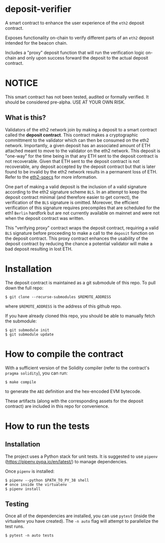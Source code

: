 # deposit-verifier

A smart contract to enhance the user experience of the `eth2` deposit contract.

Exposes functionality on-chain to verify different parts of an `eth2` deposit intended for the beacon chain.

Includes a "proxy" deposit function that will run the verification logic on-chain and only upon success forward the deposit to the actual deposit contract.

# NOTICE

This smart contract has not been tested, audited or formally verified. It should be considered pre-alpha. USE AT YOUR OWN RISK.

## What is this?

Validators of the eth2 network join by making a deposit to a smart contract called the __deposit contract__. This contract makes a cryptographic committment to the validator which can then be consumed on the eth2 network. Importantly, a given deposit has an associated amount of ETH attached meant to move to the validator on the eth2 network. This deposit is "one-way" for the time being in that any ETH sent to the deposit contract is not recoverable. Given that ETH sent to the deposit contract is not recoverable, any deposit accepted by the deposit contract but that is later found to be invalid by the eth2 network results in a permanent loss of ETH. Refer to the [eth2-specs](https://github.com/ethereum/eth2.0-specs) for more information.

One part of making a valid deposit is the inclusion of a valid signature according to the eth2 signature scheme `BLS`. In an attempt to keep the deposit contract minimal (and therefore easier to get correct), the verification of the `BLS` signature is omitted. Moreover, the efficient verification of this signature requires precompiles that are scheduled for the eth1 `Berlin` hardfork but are not currently available on mainnet and were not when the deposit contract was written. 

This "verifying proxy" contract wraps the deposit contract, requiring a valid `BLS` signature before proceeding to make a call to the `deposit` function on the deposit contract. This proxy contract enhances the usability of the deposit contract by reducing the chance a potential validator will make a bad deposit resulting in lost ETH.

# Installation

The deposit contract is maintained as a git submodule of this repo. To pull down the full repo:

``` shell
$ git clone --recurse-submodules $REMOTE_ADDRESS
```

where `$REMOTE_ADDRESS` is the address of this github repo.


If you have already cloned this repo, you should be able to manually fetch the submodule:

``` shell
$ git submodule init
$ git submodule update
```

# How to compile the contract

With a sufficient version of the Solidity compiler (refer to the contract's `pragma solidity`), you can run:

```shell
$ make compile
```

to generate the `ABI` definition and the hex-encoded EVM bytecode.

These artifacts (along with the corresponding assets for the deposit contract) are included in this repo for convenience.

# How to run the tests

## Installation 

The project uses a Python stack for unit tests. It is suggested to use `pipenv` (https://pipenv.pypa.io/en/latest/) to manage dependencies.

Once `pipenv` is installed:

``` shell
$ pipenv --python $PATH_TO_PY_38 shell
# once inside the virtualenv
$ pipenv install
```

## Testing

Once all of the dependencies are installed, you can use `pytest` (inside the virtualenv you have created). The `-n auto` flag will attempt to parallelize the test runs.

``` shell
$ pytest -n auto tests
```
